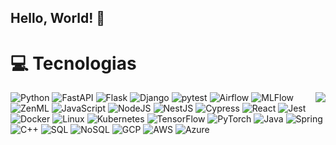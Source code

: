 ## Hello, World! 👋

<div>
  <h1>💻 Tecnologias</h1>
  <img align="right" src="https://user-images.githubusercontent.com/5713670/87202985-820dcb80-c2b6-11ea-9f56-7ec461c497c3.gif">
  <div align="left">
    <div>
      <img alt="Python" src="https://img.shields.io/badge/python-100000?style=for-the-badge&logo=python&logoColor=blue">
      <img alt="FastAPI" src="https://img.shields.io/badge/fastapi-100000?style=for-the-badge&logo=fastapi&logoColor=lightgreen">
      <img alt="Flask" src="https://img.shields.io/badge/flask-100000?style=for-the-badge&logo=flask&logoColor=black">
      <img alt="Django" src="https://img.shields.io/badge/django-100000?style=for-the-badge&logo=django&logoColor=green">
      <img alt="pytest" src="https://img.shields.io/badge/pytest-100000?style=for-the-badge&logo=pytest&logoColor=yellow">
      <img alt="Airflow" src="https://img.shields.io/badge/airflow-100000?style=for-the-badge&logo=apache-airflow&logoColor=blue">
      <img alt="MLFlow" src="https://img.shields.io/badge/mlflow-100000?style=for-the-badge&logo=mlflow&logoColor=blue">
      <img alt="ZenML" src="https://img.shields.io/badge/zenml-100000?style=for-the-badge&logo=zenml&logoColor=purple">
      <img alt="JavaScript" src="https://img.shields.io/badge/javascript-100000?style=for-the-badge&logo=javascript&logoColor=yellow">
      <img alt="NodeJS" src="https://img.shields.io/badge/node.js-100000?style=for-the-badge&logo=node.js&logoColor=green">
      <img alt="NestJS" src="https://img.shields.io/badge/nestjs-100000?style=for-the-badge&logo=nestjs&logoColor=red">
      <img alt="Cypress" src="https://img.shields.io/badge/cypress-100000?style=for-the-badge&logo=cypress&logoColor=green">
      <img alt="React" src="https://img.shields.io/badge/react-100000?style=for-the-badge&logo=react&logoColor=blue">
      <img alt="Jest" src="https://img.shields.io/badge/jest-100000?style=for-the-badge&logo=jest&logoColor=red">
      <img alt="Docker" src="https://img.shields.io/badge/docker-100000?style=for-the-badge&logo=docker&logoColor=blue">
      <img alt="Linux" src="https://img.shields.io/badge/linux-100000?style=for-the-badge&logo=linux&logoColor=yellow">
      <img alt="Kubernetes" src="https://img.shields.io/badge/kubernetes-100000?style=for-the-badge&logo=kubernetes&logoColor=blue">
      <img alt="TensorFlow" src="https://img.shields.io/badge/tensorflow-100000?style=for-the-badge&logo=tensorflow&logoColor=orange">
      <img alt="PyTorch" src="https://img.shields.io/badge/pytorch-100000?style=for-the-badge&logo=pytorch&logoColor=red">
      <img alt="Java" src="https://img.shields.io/badge/java-100000?style=for-the-badge&logo=java&logoColor=red">
      <img alt="Spring" src="https://img.shields.io/badge/spring-100000?style=for-the-badge&logo=spring&logoColor=green">
      <img alt="C++" src="https://img.shields.io/badge/c++-100000?style=for-the-badge&logo=c%2b%2b&logoColor=blue">
      <img alt="SQL" src="https://img.shields.io/badge/sql-100000?style=for-the-badge&logo=postgresql&logoColor=blue">
      <img alt="NoSQL" src="https://img.shields.io/badge/nosql-100000?style=for-the-badge&logo=mongodb&logoColor=green">
      <img alt="GCP" src="https://img.shields.io/badge/gcp-100000?style=for-the-badge&logo=google-cloud&logoColor=blue">
      <img alt="AWS" src="https://img.shields.io/badge/aws-100000?style=for-the-badge&logo=amazon-aws&logoColor=orange">
      <img alt="Azure" src="https://img.shields.io/badge/azure-100000?style=for-the-badge&logo=microsoft-azure&logoColor=blue">
    </div>
  </div>
</div>
